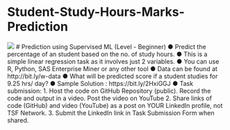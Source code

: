 # Student-Study-Hours-Marks-Prediction
<img src = "https://lh3.googleusercontent.com/NoG0gvTbFL1KhP3G68U8ItuUOqG0005725XbBob7pHXFu9QE8VzMOwYYoPAiOSFHUTLUztsu=w1080-h608-p-no-v0"  >
# Prediction using Supervised ML
(Level - Beginner)
● Predict the percentage of an student based on the no. of study hours.
● This is a simple linear regression task as it involves just 2 variables.
● You can use R, Python, SAS Enterprise Miner or any other tool
● Data can be found at http://bit.ly/w-data
● What will be predicted score if a student studies for 9.25 hrs/ day?
● Sample Solution : https://bit.ly/2HxiGGJ
● Task submission:
1. Host the code on GitHub Repository (public). Record the code and
output in a video. Post the video on YouTube
2. Share links of code (GitHub) and video (YouTube) as a post on
YOUR LinkedIn profile, not TSF Network.
3. Submit the LinkedIn link in Task Submission Form when shared.
